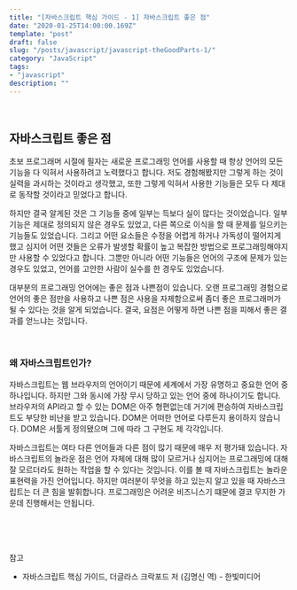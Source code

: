 ```yaml
---
title: "[자바스크립트 핵심 가이드 - 1] 자바스크립트 좋은 점"
date: "2020-01-25T14:00:00.169Z"
template: "post"
draft: false
slug: "/posts/javascript/javascript-theGoodParts-1/"
category: "JavaScript"
tags:
- "javascript"
description: ""
---
```


<br>

## 자바스크립트 좋은 점

초보 프로그래머 시절에 필자는 새로운 프로그래밍 언어를 사용할 때 항상 언어의 모든 기능을 다 익혀서 사용하려고 노력했다고 합니다. 저도 경험해봤지만 그렇게 하는 것이 실력을 과시하는 것이라고 생각했고, 또한 그렇게 익혀서 사용한 기능들은 모두 다 제대로 동작할 것이라고 믿었다고 합니다.

하지만 결국 알게된 것은 그 기능들 중에 일부는 득보다 실이 많다는 것이었습니다. 일부 기능은 제대로 정의되지 않은 경우도 있었고, 다른 쪽으로 이식을 할 때 문제를 일으키는 기능들도 있었습니다. 그리고 어떤 요소들은 수정을 어렵게 하거나 가독성이 떨어지게 했고 심지어 어떤 것들은 오류가 발생할 확률이 높고 복잡한 방법으로 프로그래밍해야지만 사용할 수 있었다고 합니다. 그뿐만 아니라 어떤 기능들은 언어의 구조에 문제가 있는 경우도 있었고, 언어를 고안한 사람이 실수를 한 경우도 있었습니다.

대부분의 프로그래밍 언어에는 좋은 점과 나쁜점이 있습니다. 오랜 프로그래밍 경험으로 언어의 좋은 점만을 사용하고 나쁜 점은 사용을 자제함으로써 좀더 좋은 프로그래머가 될 수 있다는 것을 알게 되었습니다. 결국, 요점은 어떻게 하면 나쁜 점을 피해서 좋은 결과를 얻느냐는 것입니다.

<br>

### 왜 자바스크립트인가?

자바스크립트는 웹 브라우저의 언어이기 때문에 세계에서 가장 유명하고 중요한 언어 중 하나입니다. 하지만 그와 동시에 가장 무시 당하고 있는 언어 중에 하나이기도 합니다. 브라우저의 API라고 할 수 있는 DOM은 아주 형편없는데 거기에 편승하여 자바스크립트도 부당한 비난을 받고 있습니다. DOM은 어떠한 언어로 다루든지 용이하지 않습니다. DOM은 서툴게 정의됐으며 그에 따라 그 구현도 제 각각입니다.

자바스크립트는 여타 다른 언어들과 다른 점이 많기 때문에 매우 저 평가돼 있습니다. 자바스크립트의 놀라운 점은 언어 자체에 대해 많이 모르거나 심지어는 프로그래밍에 대해 잘 모르더라도 원하는 작업을 할 수 있다는 것입니다. 이를 볼 때 자바스크립트는 놀라운 표현력을 가진 언어입니다. 하지만 여러분이 무엇을 하고 있는지 알고 있을 때 자바스크립트는 더 큰 힘을 발휘합니다. 프로그래밍은 어려운 비즈니스기 떄문에 결코 무지한 가운데 진행해서는 안됩니다.

<br>



<br>
<br>

참고

-  자바스크립트 핵심 가이드, 더글라스 크락포드 저 (김명신 역) - 한빛미디어
